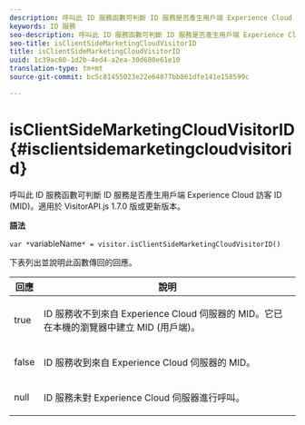 ```yaml
---
description: 呼叫此 ID 服務函數可判斷 ID 服務是否產生用戶端 Experience Cloud 訪客 ID (MID)。適用於 VisitorAPI.js 1.7.0 版或更新版本。
keywords: ID 服務
seo-description: 呼叫此 ID 服務函數可判斷 ID 服務是否產生用戶端 Experience Cloud 訪客 ID (MID)。適用於 VisitorAPI.js 1.7.0 版或更新版本。
seo-title: isClientSideMarketingCloudVisitorID
title: isClientSideMarketingCloudVisitorID
uuid: 1c39ac60-1d2b-4ed4-a2ea-30d680e61e10
translation-type: tm+mt
source-git-commit: bc5c81455023e22e64877bb861dfe141e158599c

---
```



# isClientSideMarketingCloudVisitorID{#isclientsidemarketingcloudvisitorid}

呼叫此 ID 服務函數可判斷 ID 服務是否產生用戶端 Experience Cloud 訪客 ID (MID)。適用於 VisitorAPI.js 1.7.0 版或更新版本。

**語法**

`var *`variableName`* = visitor.isClientSideMarketingCloudVisitorID()`

下表列出並說明此函數傳回的回應。

<table id="table_5D08A5DD6FD04F94818B0E8B790D3136"> 
 <thead> 
  <tr> 
   <th colname="col1" class="entry"> 回應 </th> 
   <th colname="col2" class="entry"> 說明 </th> 
  </tr> 
 </thead>
 <tbody> 
  <tr> 
   <td colname="col1"> <p> <span class="codeph"> true</span> </p> </td> 
   <td colname="col2"> <p>ID 服務收不到來自 <span class="keyword">Experience Cloud</span> 伺服器的 MID。它已在本機的瀏覽器中建立 MID (用戶端)。 </p> </td> 
  </tr> 
  <tr> 
   <td colname="col1"> <p> <span class="codeph"> false</span> </p> </td> 
   <td colname="col2"> <p>ID 服務收到來自 <span class="keyword">Experience Cloud</span> 伺服器的 MID。 </p> </td> 
  </tr> 
  <tr> 
   <td colname="col1"> <p> <span class="codeph"> null</span> </p> </td> 
   <td colname="col2"> <p>ID 服務未對 <span class="keyword">Experience Cloud</span> 伺服器進行呼叫。 </p> </td> 
  </tr> 
 </tbody> 
</table>

